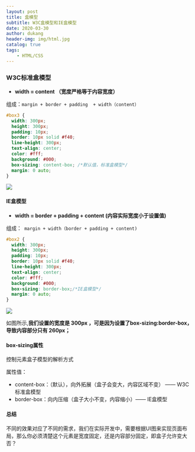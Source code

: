 ```yaml
---
layout: post
title: 盒模型
subtitle: W3C盒模型和IE盒模型
date: 2020-03-30
author: dukang
header-img: img/html.jpg
catalog: true
tags: 
    - HTML/CSS
---
```


### W3C标准盒模型

- **width = content （宽度严格等于内容宽度）**

组成：`margin + border + padding  + width（content）`

```css
#box3 {
  width: 300px;
  height: 300px;
  padding: 10px;
  border: 10px solid #f40;
  line-height: 300px;
  text-align: center;
  color: #fff;
  background: #000;
  box-sizing: content-box; /*默认值，标准盒模型*/ 
  margin: 0 auto;
}
```

![](http://dukangblog.top/img/w3c.box.jpg)

#### IE盒模型

- **width  =  border + padding + content (内容实际宽度小于设置值)**

组成：` margin + width（border + padding + content)`

```css
#box2 {
  width: 300px;
  height: 300px;
  padding: 10px;
  border: 10px solid #f40;
  line-height: 300px;
  text-align: center;
  color: #fff;
  background: #000;
  box-sizing: border-box;/*IE盒模型*/
  margin: 0 auto;
}
```

![](http://dukangblog.top/img/ie.box.jpg)

如图所示,**我们设置的宽度是 300px ，可是因为设置了box-sizing:border-box，导致内容部分只有 260px；**

#### box-sizing属性

控制元素盒子模型的解析方式

属性值：

- content-box：（默认），向外拓展（盒子会变大，内容区域不变） —— W3C标准盒模型
- border-box：向内压缩（盒子大小不变，内容缩小）—— IE盒模型

#### 总结

不同的效果对应了不同的需求，我们在实际开发中，需要根据UI图来实现页面布局，那么你必须清楚这个元素是宽度固定，还是内容部分固定，即盒子允许变大否？
